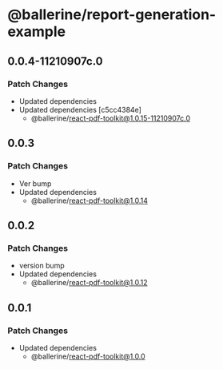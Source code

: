 # @ballerine/report-generation-example

## 0.0.4-11210907c.0

### Patch Changes

- Updated dependencies
- Updated dependencies [c5cc4384e]
  - @ballerine/react-pdf-toolkit@1.0.15-11210907c.0

## 0.0.3

### Patch Changes

- Ver bump
- Updated dependencies
  - @ballerine/react-pdf-toolkit@1.0.14

## 0.0.2

### Patch Changes

- version bump
- Updated dependencies
  - @ballerine/react-pdf-toolkit@1.0.12

## 0.0.1

### Patch Changes

- Updated dependencies
  - @ballerine/react-pdf-toolkit@1.0.0
